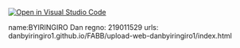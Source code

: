 [![Open in Visual Studio Code](https://classroom.github.com/assets/open-in-vscode-c66648af7eb3fe8bc4f294546bfd86ef473780cde1dea487d3c4ff354943c9ae.svg)](https://classroom.github.com/online_ide?assignment_repo_id=8155292&assignment_repo_type=AssignmentRepo)

name:BYIRINGIRO Dan 
regno: 219011529
urls: danbyiringiro1.github.io/FABB/upload-web-danbyiringiro1/index.html